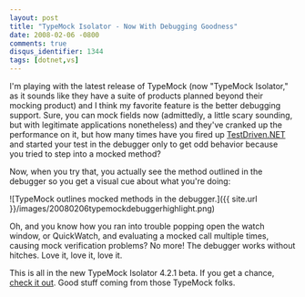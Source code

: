 ```yaml
---
layout: post
title: "TypeMock Isolator - Now With Debugging Goodness"
date: 2008-02-06 -0800
comments: true
disqus_identifier: 1344
tags: [dotnet,vs]
---
```

I'm playing with the latest release of TypeMock (now "TypeMock
Isolator," as it sounds like they have a suite of products planned
beyond their mocking product) and I think my favorite feature is the
better debugging support. Sure, you can mock fields now (admittedly, a
little scary sounding, but with legitimate applications nonetheless) and
they've cranked up the performance on it, but how many times have you
fired up [TestDriven.NET](http://www.testdriven.net/) and started your
test in the debugger only to get odd behavior because you tried to
step into a mocked method?

Now, when you try that, you actually see the method outlined in the
debugger so you get a visual cue about what you're doing:

![TypeMock outlines mocked methods in the
debugger.]({{ site.url }}/images/20080206typemockdebuggerhighlight.png)

Oh, and you know how you ran into trouble popping open the watch window,
or QuickWatch, and evaluating a mocked call multiple times, causing mock
verification problems? No more! The debugger works without hitches. Love
it, love it, love it.

This is all in the new TypeMock Isolator 4.2.1 beta. If you get a
chance, [check it out](http://www.typemock.com/Downloads.php). Good
stuff coming from those TypeMock folks.
